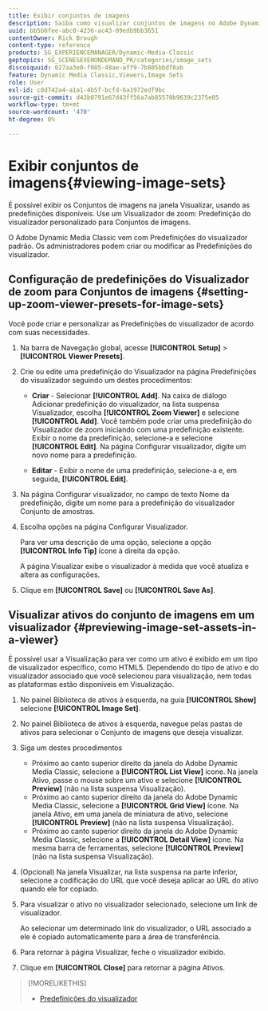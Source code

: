 ```yaml
---
title: Exibir conjuntos de imagens
description: Saiba como visualizar conjuntos de imagens no Adobe Dynamic Media Classic.
uuid: bb5b0fee-abc0-4236-ac43-09edb9bb3651
contentOwner: Rick Brough
content-type: reference
products: SG_EXPERIENCEMANAGER/Dynamic-Media-Classic
geptopics: SG_SCENESEVENONDEMAND_PK/categories/image_sets
discoiquuid: 027aa3e0-f085-48ae-aff9-7b805bbdf8ab
feature: Dynamic Media Classic,Viewers,Image Sets
role: User
exl-id: c8d742a4-a1a1-4b5f-bcfd-6a1972edf9bc
source-git-commit: d43b0791e67d43ff56a7ab85570b9639c2375e05
workflow-type: tm+mt
source-wordcount: '470'
ht-degree: 0%

---
```


# Exibir conjuntos de imagens{#viewing-image-sets}

É possível exibir os Conjuntos de imagens na janela Visualizar, usando as predefinições disponíveis. Use um Visualizador de zoom: Predefinição do visualizador personalizado para Conjuntos de imagens.

O Adobe Dynamic Media Classic vem com Predefinições do visualizador padrão. Os administradores podem criar ou modificar as Predefinições do visualizador.

## Configuração de predefinições do Visualizador de zoom para Conjuntos de imagens {#setting-up-zoom-viewer-presets-for-image-sets}

Você pode criar e personalizar as Predefinições do visualizador de acordo com suas necessidades.

1. Na barra de Navegação global, acesse **[!UICONTROL Setup]** > **[!UICONTROL Viewer Presets]**.
1. Crie ou edite uma predefinição do Visualizador na página Predefinições do visualizador seguindo um destes procedimentos:

   * **Criar** - Selecionar **[!UICONTROL Add]**. Na caixa de diálogo Adicionar predefinição do visualizador, na lista suspensa Visualizador, escolha **[!UICONTROL Zoom Viewer]** e selecione **[!UICONTROL Add]**. Você também pode criar uma predefinição do Visualizador de zoom iniciando com uma predefinição existente. Exibir o nome da predefinição, selecione-a e selecione **[!UICONTROL Edit]**. Na página Configurar visualizador, digite um novo nome para a predefinição.

   * **Editar** - Exibir o nome de uma predefinição, selecione-a e, em seguida, **[!UICONTROL Edit]**.

1. Na página Configurar visualizador, no campo de texto Nome da predefinição, digite um nome para a predefinição do visualizador Conjunto de amostras.
1. Escolha opções na página Configurar Visualizador.

   Para ver uma descrição de uma opção, selecione a opção **[!UICONTROL Info Tip]** ícone à direita da opção.

   A página Visualizar exibe o visualizador à medida que você atualiza e altera as configurações.

1. Clique em **[!UICONTROL Save]** ou **[!UICONTROL Save As]**.

## Visualizar ativos do conjunto de imagens em um visualizador {#previewing-image-set-assets-in-a-viewer}

É possível usar a Visualização para ver como um ativo é exibido em um tipo de visualizador específico, como HTML5. Dependendo do tipo de ativo e do visualizador associado que você selecionou para visualização, nem todas as plataformas estão disponíveis em Visualização.

1. No painel Biblioteca de ativos à esquerda, na guia **[!UICONTROL Show]** selecione **[!UICONTROL Image Set]**.
1. No painel Biblioteca de ativos à esquerda, navegue pelas pastas de ativos para selecionar o Conjunto de imagens que deseja visualizar.
1. Siga um destes procedimentos

   * Próximo ao canto superior direito da janela do Adobe Dynamic Media Classic, selecione a **[!UICONTROL List View]** ícone. Na janela Ativo, passe o mouse sobre um ativo e selecione **[!UICONTROL Preview]** (não na lista suspensa Visualização).
   * Próximo ao canto superior direito da janela do Adobe Dynamic Media Classic, selecione a **[!UICONTROL Grid View]** ícone. Na janela Ativo, em uma janela de miniatura de ativo, selecione **[!UICONTROL Preview]** (não na lista suspensa Visualização).
   * Próximo ao canto superior direito da janela do Adobe Dynamic Media Classic, selecione a **[!UICONTROL Detail View]** ícone. Na mesma barra de ferramentas, selecione **[!UICONTROL Preview]** (não na lista suspensa Visualização).

1. (Opcional) Na janela Visualizar, na lista suspensa na parte inferior, selecione a codificação do URL que você deseja aplicar ao URL do ativo quando ele for copiado.
1. Para visualizar o ativo no visualizador selecionado, selecione um link de visualizador.

   Ao selecionar um determinado link do visualizador, o URL associado a ele é copiado automaticamente para a área de transferência.

1. Para retornar à página Visualizar, feche o visualizador exibido.
1. Clique em **[!UICONTROL Close]** para retornar à página Ativos.

>[!MORELIKETHIS]
>
>* [Predefinições do visualizador](application-setup.md#viewer_presets)


